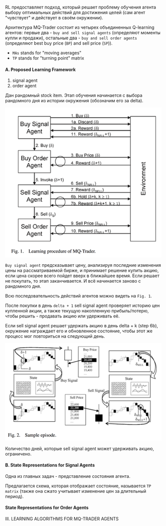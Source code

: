 RL предоставляет подход, который решает проблему обучения агента выбору оптимальных действий для достижения целей (сам агент "чувствует" и действует в своём окружении).

Архитектура MQ-Trader состоит из четырех объединенных Q-learning агентов: первые два - `buy and sell signal agents` (определяют моменты купли и продажи), остальные два - `buy and sell order agents` (определяют best buy price (`BP`) and sell price (`SP`)).

- `MAs` stands for "moving averages"
- `TP` stands for "turning point" matrix

#### A. Proposed Learning Framework

1. signal agent
1. order agent

Дан рандомный stock item. Этап обучения начинается с выбора рандомного дня из истории окружения (обозначим его за delta).

![Fig.1](images/qlearning-for-stocktrading_1.png)

`Buy signal agent` предсказывает цену, анализируя последние изменения цены на рассматриваемой бирже, и принимает решение купить акцию, если цена скорее всего пойдет вверх в ближайшее время. Если решает не покупать, то этап заканчивается. И всё начинается заново с рандомного дня.

Всю последовательность действий агентов можно видеть на `Fig. 1`.

После покупки в день `delta + 1` sell signal agent проверяет историю цен купленной акции, а также текущую накопленную прибыль/потерю, чтобы решить - продавать акцию или удерживать её.

Если sell signal agent решает удержать акцию в день delta + k (step 6b), окружение награждает его и обновленное состояние, чтобы этот же процесс мог повториться на следующий день.

![Fig.2](images/qlearning-for-stocktrading_2.png)

Количество дней, которые sell signal agent может удерживать акцию, ограничено.

#### B. State Representations for Signal Agents

Одна из главных задач - представление состояния агента.

Предлагается схема, которая отображает состояние, называется `TP matrix` (также она сжато учитывает изменение цен за длительный период).

#### State Representations for Order Agents



III. LEARNING ALGORITHMS FOR MQ-TRADER AGENTS
